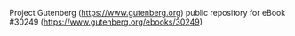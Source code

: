 Project Gutenberg (https://www.gutenberg.org) public repository for eBook #30249 (https://www.gutenberg.org/ebooks/30249)
